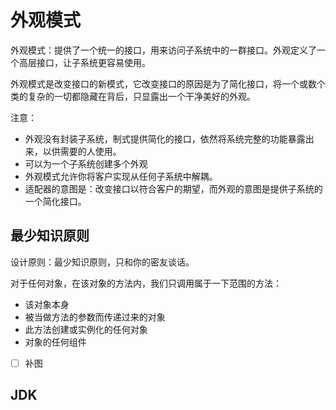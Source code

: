# 外观模式

外观模式：提供了一个统一的接口，用来访问子系统中的一群接口。外观定义了一个高层接口，让子系统更容易使用。



外观模式是改变接口的新模式，它改变接口的原因是为了简化接口，将一个或数个类的复杂的一切都隐藏在背后，只显露出一个干净美好的外观。



注意：

- 外观没有封装子系统，制式提供简化的接口，依然将系统完整的功能暴露出来，以供需要的人使用。
- 可以为一个子系统创建多个外观
- 外观模式允许你将客户实现从任何子系统中解耦。
- 适配器的意图是：改变接口以符合客户的期望，而外观的意图是提供子系统的一个简化接口。



## 最少知识原则

设计原则：最少知识原则，只和你的密友谈话。

对于任何对象，在该对象的方法内，我们只调用属于一下范围的方法：

- 该对象本身
- 被当做方法的参数而传递过来的对象
- 此方法创建或实例化的任何对象
- 对象的任何组件

- [ ] 补图



## JDK
